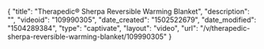 {
    "title": "Therapedic&reg; Sherpa Reversible Warming Blanket",
    "description": "",
    "videoid": "109990305",
    "date_created": "1502522679",
    "date_modified": "1504289384",
    "type": "captivate",
    "layout": "video",
    "url": "\/v\/therapedic-sherpa-reversible-warming-blanket\/109990305"
}